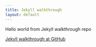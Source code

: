 ```yaml
---
title: Jekyll walkthrough
layout: default
---
```


Hello world from Jekyll walkthrough repo

[Jekyll walkthrough at GitHub](https://github.com/sfmunoz/jekyll-walkthrough)
